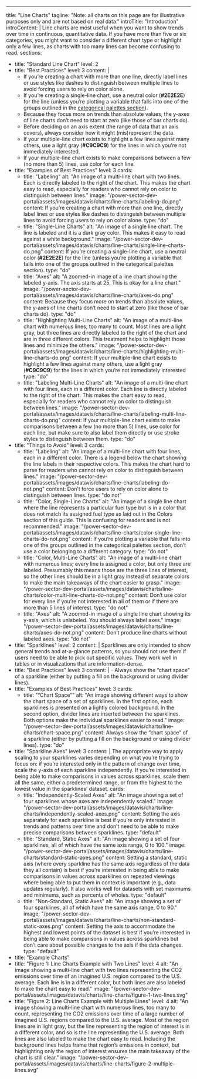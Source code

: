 ---
title: "Line Charts"
tagline: "Note: all charts on this page are for illustrative purposes only and are not based on real data."
introTitle: "Introduction"
introContent: | 
        Line charts are most useful when you want to show trends over time in continuous, quantitative data. If you have more than five or six categories, you might want to consider a different chart type or highlight only a few lines, as charts with too many lines can become confusing to read.
sections:
  - title: "Standard Line Chart"
    level: 2
  - title: "Best Practices"
    level: 3
    content: |
      - If you’re creating a chart with more than one line, directly label lines or use styles like dashes to distinguish between multiple lines to avoid forcing users to rely on color alone.
      - If you’re creating a single-line chart, use a neutral color (**#2E2E2E**) for the line (unless you’re plotting a variable that falls into one of the groups outlined in the [categorical palettes section](#/datavis/design-elements/color)).
      - Because they focus more on trends than absolute values, the y-axes of line charts don’t need to start at zero (like those of bar charts do).
      - Before deciding on an axis extent (the range of data that an axis covers), always consider how it might (mis)represent the data.
      - If your multiple-line chart exists to highlight a few lines against many others, use a light gray (**#C9C9C9**) for the lines in which you’re not immediately interested.
      - If your multiple-line chart exists to make comparisons between a few (no more than 5) lines, use color for each line.
  - title: "Examples of Best Practices"
    level: 3
    cards:
    - title: "Labeling"
      alt: "An image of a multi-line chart with two lines. Each is directly labeled to the right of the chart. This makes the chart easy to read, especially for readers who cannot rely on color to distinguish between lines."
      image: "/power-sector-dev-portal/assets/images/datavis/charts/line-charts/labeling-do.png"
      content: If you’re creating a chart with more than one line, directly label lines or use styles like dashes to distinguish between multiple lines to avoid forcing users to rely on color alone.
      type: "do"
    - title: "Single-Line Charts"
      alt: "An image of a single line chart. The line is labeled and it is a dark gray color. This makes it easy to read against a white background."
      image: "/power-sector-dev-portal/assets/images/datavis/charts/line-charts/single-line-charts-do.png"
      content: If you’re creating a single-line chart, use a neutral color (**#2E2E2E**) for the line (unless you’re plotting a variable that falls into one of the groups outlined in the categorical palettes section).
      type: "do"
    - title: "Axes"
      alt: "A zoomed-in image of a line chart showing the labeled y-axis. The axis starts at 25. This is okay for a line chart."
      image: "/power-sector-dev-portal/assets/images/datavis/charts/line-charts/axes-do.png"
      content: Because they focus more on trends than absolute values, the y-axes of line charts don’t need to start at zero (like those of bar charts do).
      type: "do"
    - title: "Highlighting Multi-Line Charts"
      alt: "An image of a multi-line chart with numerous lines, too many to count. Most lines are a light gray, but three lines are directly labeled to the right of the chart and are in three different colors. This treatment helps to highlight those lines and minimize the others."
      image: "/power-sector-dev-portal/assets/images/datavis/charts/line-charts/highlighting-multi-line-charts-do.png"
      content: If your multiple-line chart exists to highlight a few lines against many others, use a light gray (**#C9C9C9**) for the lines in which you’re not immediately interested
      type: "do"
    - title: "Labeling Multi-Line Charts"
      alt: "An image of a multi-line chart with four lines, each in a different color. Each line is directly labeled to the right of the chart. This makes the chart easy to read, especially for readers who cannot rely on color to distinguish between lines."
      image: "/power-sector-dev-portal/assets/images/datavis/charts/line-charts/labeling-multi-line-charts-do.png"
      content: If your multiple-line chart exists to make comparisons between a few (no more than 5) lines, use color for each line, but make sure to also label them directly or use stroke styles to distinguish between them.
      type: "do"
  - title: "Things to Avoid"
    level: 3
    cards:
    - title: "Labeling"
      alt: "An image of a multi-line chart with four lines, each in a different color. There is a legend below the chart showing the line labels in their respective colors. This makes the chart hard to parse for readers who cannot rely on color to distinguish between lines."
      image: "/power-sector-dev-portal/assets/images/datavis/charts/line-charts/labeling-do-not.png"
      content: Don’t force users to rely on color alone to distinguish between lines.
      type: "do not"
    - title: "Color, Single-Line Charts"
      alt: "An image of a single line chart where the line represents a particular fuel type but is in a color that does not match its assigned fuel type as laid out in the Colors section of this guide. This is confusing for readers and is not recommended."
      image: "/power-sector-dev-portal/assets/images/datavis/charts/line-charts/color-single-line-charts-do-not.png"
      content: If you’re plotting a variable that falls into one of the groups outlined in the categorical palettes section, don’t use a color belonging to a different category.
      type: "do not"
    - title: "Color, Multi-Line Charts"
      alt: "An image of a multi-line chart with numerous lines; every line is assigned a color, but only three are labeled. Presumably this means those are the three lines of interest, so the other lines should be in a light gray instead of separate colors to make the main takeaways of the chart easier to grasp."
      image: "/power-sector-dev-portal/assets/images/datavis/charts/line-charts/color-multi-line-charts-do-not.png"
      content: Don’t use color for every line if you’re not interested in all of them or if there are more than 5 lines of interest.
      type: "do not"
    - title: "Axes"
      alt: "A zoomed-in image of a single line chart showing its y-axis, which is unlabeled. You should always label axes."
      image: "/power-sector-dev-portal/assets/images/datavis/charts/line-charts/axes-do-not.png"
      content: Don’t produce line charts without labeled axes.
      type: "do not"
  - title: "Sparklines"
    level: 2
    content: |
        Sparklines are only intended to show general trends and at-a-glance patterns, so you should not use them if users need to be able to pick out specific values. They work well in tables or in visualizations that are information-dense.
  - title: "Best Practices"
    level: 3
    content: |
        - Always show the “chart space” of a sparkline (either by putting a fill on the background or using divider lines).
  - title: "Examples of Best Practices"
    level: 3
    cards:
    - title: "“Chart Space”"
      alt: "An image showing different ways to show the chart space of a set of sparklines. In the first option, each sparklines is presented on a lightly colored background. In the second option, divider lines are inserted between the sparklines. Both options make the individual sparklines easier to read."
      image: "/power-sector-dev-portal/assets/images/datavis/charts/line-charts/chart-space.png"
      content: Always show the “chart space” of a sparkline (either by putting a fill on the background or using divider lines).
      type: "do"
  - title: "Sparkline Axes"
    level: 3
    content: |
        The appropriate way to apply scaling to your sparklines varies depending on what you’re trying to focus on: if you’re interested only in the pattern of change over time, scale the y-axis of each sparkline independently. If you’re interested in being able to make comparisons in values across sparklines, scale them all the same, either a predetermined range, or from the highest to the lowest value in the sparklines’ dataset.
    cards:
    - title: "Independently-Scaled Axes"
      alt: "An image showing a set of four sparklines whose axes are independently scaled."
      image: "/power-sector-dev-portal/assets/images/datavis/charts/line-charts/independently-scaled-axes.png"
      content: Setting the axis separately for each sparkline is best if you’re only interested in trends and patterns over time and don’t need to be able to make precise comparisons between sparklines.
      type: "default"
    - title: "Standard, Static Axes"
      alt: "An image showing a set of four sparklines, all of which have the same axis range, 0 to 100."
      image: "/power-sector-dev-portal/assets/images/datavis/charts/line-charts/standard-static-axes.png"
      content: Setting a standard, static axis (where every sparkline has the same axis regardless of the data they all contain) is best if you’re interested in being able to make comparisons in values across sparklines on repeated viewings where being able to put them in context is important (e.g., data updates regularly). It also works well for datasets with set maximums and minimums, such as percents of wholes.
      type: "default"
    - title: "Non-Standard, Static Axes"
      alt: "An image showing a set of four sparklines, all of which have the same axis range, 0 to 90."
      image: "/power-sector-dev-portal/assets/images/datavis/charts/line-charts/non-standard-static-axes.png"
      content: Setting the axis to accommodate the highest and lowest points of the dataset is best if you’re interested in being able to make comparisons in values across sparklines but don’t care about possible changes to the axis if the data changes.
      type: "default"
  - title: "Example Charts"
  - title: "Figure 1: Line Charts Example with Two Lines"
    level: 4
    alt: "An image showing a multi-line chart with two lines representing the CO2 emissions over time of an imagined U.S. region compared to the U.S. average. Each line is in a different color, but both lines are also labeled to make the chart easy to read."
    image: "/power-sector-dev-portal/assets/images/datavis/charts/line-charts/figure-1-two-lines.svg"
  - title: "Figure 2: Line Charts Example with Multiple Lines"
    level: 4
    alt: "An image showing a multi-line chart with numerous lines, too many to count, representing the CO2 emissions over time of a large number of imagined U.S. regions compared to the U.S. average. Most of the region lines are in light gray, but the line representing the region of interest is in a different color, and so is the line representing the U.S. average. Both lines are also labeled to make the chart easy to read. Including the background lines helps frame that region’s emissions in context, but highlighting only the region of interest ensures the main takeaway of the chart is still clear."
    image: "/power-sector-dev-portal/assets/images/datavis/charts/line-charts/figure-2-multiple-lines.svg"
